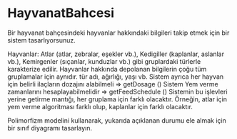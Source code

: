 # HayvanatBahcesi

Bir hayvanat bahçesindeki hayvanlar hakkındaki bilgileri takip etmek için bir sistem tasarlıyorsunuz.

Hayvanlar:
Atlar (atlar, zebralar, eşekler vb.),
Kedigiller (kaplanlar, aslanlar vb.),
Kemirgenler (sıçanlar, kunduzlar vb.) gibi gruplardaki türlerle karakterize edilir.
Hayvanlar hakkında depolanan bilgilerin çoğu tüm gruplamalar için aynıdır.
tür adı, ağırlığı, yaşı vb.
Sistem ayrıca her hayvan için belirli ilaçların dozajını alabilmeli => getDosage ()
Sistem Yem verme zamanlarını hesaplayabilmelidir => getFeedSchedule ()
Sistemin bu işlevleri yerine getirme mantığı, her gruplama için farklı olacaktır. Örneğin, atlar için yem verme algoritması farklı olup, kaplanlar için farklı olacaktır.

Polimorfizm modelini kullanarak, yukarıda açıklanan durumu ele almak için bir sınıf diyagramı tasarlayın.
